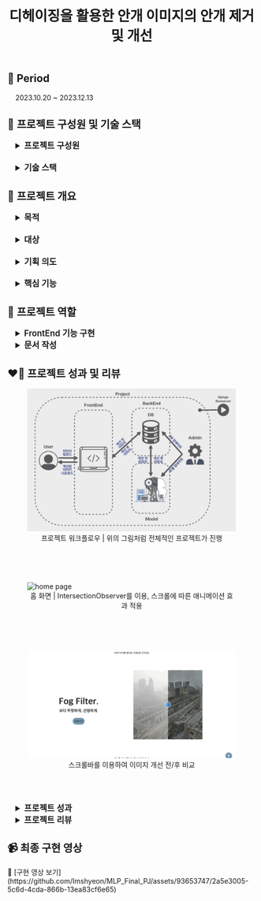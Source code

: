    <header>
      <h1>
        디헤이징을 활용한 안개 이미지의 안개 제거 및 개선
      </h1>
    </header>
    <!-- 프로젝트 기간 -->
    <section style="margin: 1.5rem 0">
      <h2>📆 Period</h2>
      <p style="margin: 0rem 1rem">2023.10.20 ~ 2023.12.13</p>
    </section>
    <!-- 프로젝트 구성원 및 기술 스택 -->
    <section style="margin: 1.5rem 0">
      <h2>👥 프로젝트 구성원 및 기술 스택</h2>
      <div style="margin: 0rem 1rem">
        <details style="margin-bottom: 1.3rem">
          <summary style="font-size: larger; font-weight: 600">
            프로젝트 구성원
          </summary>
          <ul>
            <li>
              <p style="font-size: large; font-weight: 500; margin-bottom: 0">
                FrontEnd
              </p>
              <div style="margin: 0rem 1rem">
                <p style="margin: 0.5rem 0">강수현</p>
                <p style="margin: 0.5rem 0">이동엽</p>
              </div>
            </li>
            <li>
              <p style="font-size: large; font-weight: 500; margin-bottom: 0">
                BackEnd
              </p>
              <div style="margin: 0rem 1rem">
                <p style="margin: 0.5rem 0">김민제</p>
                <p style="margin: 0.5rem 0">홍태광</p>
              </div>
            </li>
            <li>
              <p style="font-size: large; font-weight: 500; margin-bottom: 0">
                AI
              </p>
              <div style="margin: 0rem 1rem">
                <p style="margin: 0.5rem 0">장우림</p>
                <p style="margin: 0.5rem 0">홍태광</p>
              </div>
            </li>
          </ul>
           <br>
        </details>
        <details style="margin-bottom: 1.3rem">
          <summary style="font-size: larger; font-weight: 600">
            기술 스택
          </summary>
          <div style="margin-left: 1.8rem; margin-top: 1rem">
            <img
              src="https://img.shields.io/badge/html5-E34F26?style=for-the-badge&logo=html5&logoColor=white"
            />
            <img
              src="https://img.shields.io/badge/css-1572B6?style=for-the-badge&logo=css3&logoColor=white"
            />
            <img
              src="https://img.shields.io/badge/javascript-F7DF1E?style=for-the-badge&logo=javascript&logoColor=black"
            />
            <img
              src="https://img.shields.io/badge/bootstrap-7952B3?style=for-the-badge&logo=bootstrap&logoColor=white"
            />
            <img
              src="https://img.shields.io/badge/fontawesome-339AF0?style=for-the-badge&logo=fontawesome&logoColor=white"
            />
            <br />
            <img
              src="https://img.shields.io/badge/python-3776AB?style=for-the-badge&logo=python&logoColor=white"
            />
            <img
              src="https://img.shields.io/badge/mysql-4479A1?style=for-the-badge&logo=mysql&logoColor=white"
            />
            <img
              src="https://img.shields.io/badge/django-092E20?style=for-the-badge&logo=django&logoColor=white"
            />
            <img
              src="https://img.shields.io/badge/amazonaws-232F3E?style=for-the-badge&logo=amazonaws&logoColor=white"
            />
            <br />
            <img
              src="https://img.shields.io/badge/tensorflow-FF6F00?style=for-the-badge&logo=tensorflow&logoColor=white"
            />
            <img
              src="https://img.shields.io/badge/opencv-5C3EE8?style=for-the-badge&logo=opencv&logoColor=white"
            />
            <img
              src="https://img.shields.io/badge/numpy-013243?style=for-the-badge&logo=numpy&logoColor=white"
            />
            <br />
            <img
              src="https://img.shields.io/badge/github-181717?style=for-the-badge&logo=github&logoColor=white"
            />
            <img
              src="https://img.shields.io/badge/git-F05032?style=for-the-badge&logo=git&logoColor=white"
            />
            <img
              src="https://img.shields.io/badge/discord-5865F2?style=for-the-badge&logo=discord&logoColor=white"
            />
          </div>
        </details>
      </div>
    </section>
    <!-- 프로젝트 개요 -->
    <section style="margin: 1.5rem 0">
      <h2>📄 프로젝트 개요</h2>
      <div style="margin: 0rem 1rem">
        <details style="margin-bottom: 1.3rem">
          <summary style="font-size: larger; font-weight: 600">목적</summary>
          <ul>
            <li>안개로 인해 만족스러운 사진을 얻지 못한 경험을 감소</li>
            <li>
              안전, 보안 등의 기타 상황에서 안개 제거가 필요할 때 쉽고 간편하게
              사용 가능
            </li>
            <li>
              전문가가 아닌 일반인도 쉽게 사용할 수 있는 이미지 개선 서비스를
              제공
            </li>
          </ul>
           <br>
        </details>
        <details style="margin-bottom: 1.3rem">
          <summary style="font-size: larger; font-weight: 600">대상</summary>
          <p style="margin-left: 1.8rem">
            안개나 미세먼지 등 흐린 이미지를 개선하고자 하는 기업 혹은 개인
          </p>
           <br>
        </details>
        <details style="margin-bottom: 1.3rem">
          <summary style="font-size: larger; font-weight: 600">
            기획 의도
          </summary>
          <p style="margin-left: 1.8rem">
            흐린 이미지를 선명하게 개선하는 서비스를 무료로 제공함으로써
            사용자들이 자신의 목적에 맞게 이미지를 자유롭게 이용할 수 있도록 함
          </p>
           <br>
        </details>
        <details style="margin-bottom: 1.3rem">
          <summary style="font-size: larger; font-weight: 600">
            핵심 기능
          </summary>
          <ul>
            <li>안개 필터링 기능(안개 인식, 안개 개선)</li>
            <li>안개 제거 전/후의 사진을 저장할 수 있는 기능</li>
          </ul>
        </details>
      </div>
    </section>
    <!-- 역할 -->
    <section style="margin: 1.5rem 0">
      <h2>📝 프로젝트 역할</h2>
      <div style="margin: 0rem 1rem">
        <div>
          <details>
            <summary style="font-size: larger; font-weight: 600">
              FrontEnd 기능 구현
            </summary>
            <ul>
              <li>
                <p style="font-size: large; font-weight: 500; margin-bottom: 0">
                  BackEnd 담당자와의 협업
                </p>
                <div>
                  <ul>
                    <li style="margin: 0.5rem 0">Django 연동</li>
                    <li style="margin: 0.5rem 0">
                      BackEnd의 원활한 작업을 위해 ERD 초안 작성
                    </li>
                    <li style="margin: 0.5rem 0">
                      마크다운과 문서 작성을 통해 서로 간의 요구 사항 전달
                    </li>
                    <li style="margin: 0.5rem 0">
                      Github과 Discord를 이용하여 작업물 공유 및 발생한 오류
                      수정
                    </li>
                  </ul>
                </div>
              </li>
              <li>
                <p style="font-size: large; font-weight: 500; margin-bottom: 0">
                  페이지 디자인 및 레이아웃 설정
                </p>
                <div style="margin: 0rem 1rem">
                  <p style="margin: 0.5rem 0">
                    Figma와 화면정의서 작성을 토대로 각 페이지의 디자인과
                    레이아웃 설정
                  </p>
                </div>
              </li>
              <li>
                <p style="font-size: large; font-weight: 500; margin-bottom: 0">
                  BootStrap, BootStrap Template 같은 자료를 이용하여 CSS,
                  JavaScript, Font 연동
                </p>
              </li>
              <li>
                <p style="font-size: large; font-weight: 500; margin-bottom: 0">
                  NavBar와 Footer 구현
                </p>
              </li>
              <li>
                <p style="font-size: large; font-weight: 500; margin-bottom: 0">
                  화면 밝기 모드 구현
                </p>
              </li>
              <li>
                <p style="font-size: large; font-weight: 500; margin-bottom: 0">
                  예외처리 및 유스케이스 작성한대로 각 페이지에 맞는 script 작성
                </p>
              </li>
              <li>
                <p style="font-size: large; font-weight: 500; margin-bottom: 0">
                  Chrome의 Lighthouse를 이용하여 사용자 경험 개선
                </p>
              </li>
            </ul>
             <br>
          </details>
          <details>
            <summary style="font-size: larger; font-weight: 600">
              문서 작성
            </summary>
            <ul>
              <li>
                <p style="font-size: large; font-weight: 500; margin-bottom: 0">
                  프로젝트 진행하면서 관련된 문서 작성을 담당
                </p>
              </li>
              <li>
                <p style="font-size: large; font-weight: 500; margin-bottom: 0">
                  프로젝트 전반에 대한 문서 / 파일
                </p>
                <div>
                  <ul>
                    <li style="margin: 0.5rem 0">
                      주차 별 수행일지 및회의록 작성
                    </li>
                    <li style="margin: 0.5rem 0">WBS 작성</li>
                    <li style="margin: 0.5rem 0">기획안 작성</li>
                    <li style="margin: 0.5rem 0">공유 폴더 관리</li>
                  </ul>
                </div>
              </li>
              <li>
                <p style="font-size: large; font-weight: 500; margin-bottom: 0">
                  FrontEnd 구현을 위한 문서
                </p>
                <div>
                  <ul>
                    <li style="margin: 0.5rem 0">화면정의서 작성</li>
                    <li style="margin: 0.5rem 0">유스케이스 작성</li>
                    <li style="margin: 0.5rem 0">예외처리 작성</li>
                    <li style="margin: 0.5rem 0">
                      타 웹 페이지 분석한 문서 작성
                    </li>
                    <li style="margin: 0.5rem 0">
                      ERD 초안 작성(BackEnd와의 협업 과정)
                    </li>
                  </ul>
                </div>
              </li>
              <li>
                <p style="font-size: large; font-weight: 500; margin-bottom: 0">
                  포트폴리오 작성
                </p>
                <div>
                  <ul>
                    <li style="margin: 0.5rem 0">
                      Miri Canvas를 이용하여 PPT 디자인 및 레이아웃 설정
                    </li>
                    <li style="margin: 0.5rem 0">
                      포트폴리오 작성 담당으로 PPT의 전반을 관리 및 제작
                    </li>
                  </ul>
                </div>
              </li>
            </ul>
          </details>
        </div>
      </div>
    </section>
    <!-- 성과 -->
    <section style="margin: 1.5rem 0">
      <h2>❤️‍🔥 프로젝트 성과 및 리뷰</h2>
      <figure style="margin-bottom: 2rem">
        <img src="./image/workflow.png" alt="workflow" />
        <figcaption style="text-align:center" align="center">
          프로젝트 워크플로우 | 위의 그림처럼 전체적인 프로젝트가 진행
        </figcaption>
      </figure>
       <br>
       <br>
      <figure style="margin-bottom: 2rem">
        <img src="./image/home.gif" alt="home page" />
        <figcaption style="text-align:center" align="center">
          홈 화면 | IntersectionObserver를 이용, 스크롤에 따른 애니메이션 효과
          적용
        </figcaption>
      </figure>
       <br>
       <br>
      <figure style="margin-bottom: 2rem">
        <img src="./image/scroller.gif" alt="scroller" />
        <figcaption style="text-align:center" align="center">스크롤바를 이용하여 이미지 개선 전/후 비교</figcaption>
      </figure>
       <br>
       <br>
      <div style="margin: 0rem 1rem">
        <details>
          <summary style="font-size: larger; font-weight: 600">
            프로젝트 성과
          </summary>
          <ul>
            <li>
              <p style="font-size: large; font-weight: 500; margin-bottom: 0">
                홈 | 서비스 소개를 효과적으로 전달하기 위해 애니메이션과 이미지
                활용
              </p>
              <div>
                <ul>
                  <li style="margin: 0.5rem 0">
                    IntersectionObserver를 이용하여 사용자가 스크롤을 내릴 때
                    애니메이션 효과를 적용
                  </li>
                  <li style="margin: 0.5rem 0">
                    이미지 개선 전/후를 명확히 보여주기 위해 스크롤바를 이용하여
                    비교
                  </li>
                </ul>
              </div>
            </li>
            <li>
              <p style="font-size: large; font-weight: 500; margin-bottom: 0">
                홈 | Chrome의 Lighthouse를 이용해 사용자 경험 개선
              </p>
              <div>
                <ul>
                  <figure>
                    <img
                      src="./image/lightHouseBefore.png"
                      alt="before"
                    />
                    <figcaption style="text-align:center">Lighthouse 적용 전</figcaption>
                  </figure>
                  <figure>
                    <img
                      src="./image/lightHouseAfter.png"
                      alt="after"
                    />
                    <figcaption style="text-align:center">Lighthouse 적용 후</figcaption>
                  </figure>
                  <li style="margin: 0.5rem 0">
                    script에 defer 속성을 부여하고 이미지에 alt와 같은 부가적인
                    속성을 통해 Performance는 66%에서 75%로, Accessibility는
                    68%에서 95%로 사용자 경험을 개선
                  </li>
                </ul>
              </div>
            </li>
          </ul>
           <br>
        </details>
        <details>
          <summary style="font-size: larger; font-weight: 600">
            프로젝트 리뷰
          </summary>
          <ul>
            <li>
              <p style="font-size: large; font-weight: 500; margin-bottom: 0">
                좋았던 점
              </p>
              <div>
                <ul>
                  <li style="margin: 0.5rem 0">
                    IntersectionObserver를 사용하여 애니메이션을 적용하는 방법을
                    배운 점
                  </li>
                  <li style="margin: 0.5rem 0">
                    화면 밝기 모드를 변화시켜 사용자의 취향대로 조정했던 점
                  </li>
                  <li style="margin: 0.5rem 0">
                    Git을 사용하여 fork하고 pull request를 통해 협업을 원활히
                    했던 점
                  </li>
                  <li style="margin: 0.5rem 0">
                    CSS와 JavaScript를 어느 정도 최적화하여 프로젝트를 가볍게
                    만들려고 노력했던 점
                  </li>
                  <li style="margin: 0.5rem 0">
                    Chrome의 Lighthouse를 이용하여 그들이 제공하는 피드백을
                    적용시켜 실제로 성능을 개선한 점
                  </li>
                  <li style="margin: 0.5rem 0">
                    팀원들 간의 소통과 협업이 활발하게 진행되어 성공적으로
                    프로젝트를 마무리한 점
                  </li>
                </ul>
              </div>
            </li>
            <li>
              <p style="font-size: large; font-weight: 500; margin-bottom: 0">
                아쉬웠던 점
              </p>
              <div>
                <ul>
                  <li style="margin: 0.5rem 0">
                    React나 Vue 같은 프레임워크를 사용하여 Single Page
                    Application을 만들어보고 싶었으나 당시에는 아직 배우지
                    못해서 적용하지 못한 점
                  </li>
                  <li style="margin: 0.5rem 0">
                    Tailwind CSS를 이용하여 스타일을 직접 적용하고 싶었으나 팀원
                    모두의 프로젝트에 Tailwind CSS를 세팅해야했기 때문에
                    시간적인 여유가 없어 적용하지 못한 점
                  </li>
                </ul>
              </div>
            </li>
            <li>
              <p style="font-size: large; font-weight: 500; margin-bottom: 0">
                다음에 시도해보고 싶은 점
              </p>
              <div>
                <ul>
                  <li style="margin: 0.5rem 0">
                    React나 Vue, Tailwind CSS처럼 실제 프론트엔드 실무에서
                    사용하는 프레임워크 등을 사용하여 프로젝트를 경험해보고 싶음
                  </li>
                  <li style="margin: 0.5rem 0">
                    전반적인 디자인을 직접 설정하여 적용해보는 경험을 해보고
                    싶음
                  </li>
                  <li style="margin: 0.5rem 0">
                    Chrome의 Lighthouse에서 제공해주는 피드백을 더 적용시켜보고
                    싶음
                  </li>
                </ul>
              </div>
            </li>
          </ul>
        </details>
      </div>
    </section>
   <section style="margin: 1.5rem 0">
      <h2>📹 최종 구현 영상</h2>
🔗 [구현 영상 보기](https://github.com/Imshyeon/MLP_Final_PJ/assets/93653747/2a5e3005-5c6d-4cda-866b-13ea83cf6e65)
   </section>
